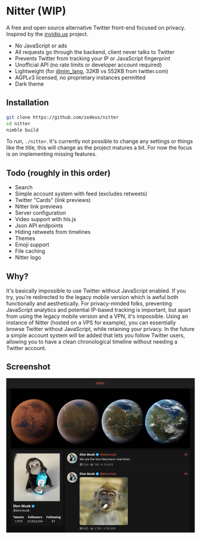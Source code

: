 # Nitter (WIP)

A free and open source alternative Twitter front-end focused on privacy. \
Inspired by the [invidio.us](https://github.com/omarroth/invidious) project.

- No JavaScript or ads
- All requests go through the backend, client never talks to Twitter
- Prevents Twitter from tracking your IP or JavaScript fingerprint
- Unofficial API (no rate limits or developer account required)
- Lightweight (for [@nim_lang](https://twitter.com/nim_lang), 32KB vs 552KB from twitter.com)
- AGPLv3 licensed, no proprietary instances permitted
- Dark theme

## Installation
```bash
git clone https://github.com/zedeus/nitter
cd nitter
nimble build
```

To run, `./nitter`. It's currently not possible to change any settings or things
like the title, this will change as the project matures a bit. For now the focus
is on implementing missing features.

## Todo (roughly in this order)
- Search
- Simple account system with feed (excludes retweets)
- Twitter "Cards" (link previews)
- Nitter link previews
- Server configuration
- Video support with hls.js
- Json API endpoints
- Hiding retweets from timelines
- Themes
- Emoji support
- File caching
- Nitter logo

## Why?
It's basically impossible to use Twitter without JavaScript enabled. If you try,
you're redirected to the legacy mobile version which is awful both functionally
and aesthetically. For privacy-minded folks, preventing JavaScript analytics and
potential IP-based tracking is important, but apart from using the legacy mobile
version and a VPN, it's impossible. Using an instance of Nitter (hosted on a VPS
for example), you can essentially browse Twitter without JavaScript, while
retaining your privacy. In the future a simple account system will be added that
lets you follow Twitter users, allowing you to have a clean chronological
timeline without needing a Twitter account.

## Screenshot

![nitter](/screenshot.png)

